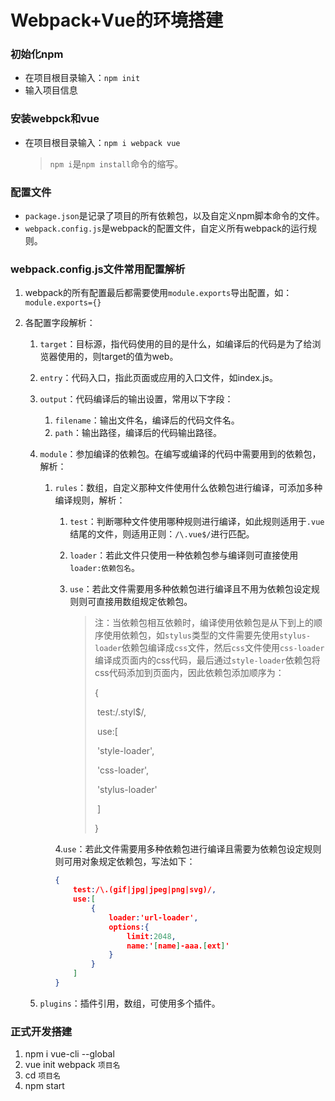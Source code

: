 # Webpack+Vue的环境搭建

### 初始化npm

- 在项目根目录输入：`npm init`
- 输入项目信息

### 安装webpck和vue

- 在项目根目录输入：`npm i webpack vue`

  > `npm i`是`npm install`命令的缩写。


### 配置文件

- `package.json`是记录了项目的所有依赖包，以及自定义npm脚本命令的文件。
- `webpack.config.js`是webpack的配置文件，自定义所有webpack的运行规则。

### webpack.config.js文件常用配置解析

1. webpack的所有配置最后都需要使用`module.exports`导出配置，如：`module.exports={}`

2. 各配置字段解析：

   1. `target`：目标源，指代码使用的目的是什么，如编译后的代码是为了给浏览器使用的，则target的值为web。

   2. `entry`：代码入口，指此页面或应用的入口文件，如index.js。

   3. `output`：代码编译后的输出设置，常用以下字段：

      1. `filename`：输出文件名，编译后的代码文件名。
      2. `path`：输出路径，编译后的代码输出路径。

   4. `module`：参加编译的依赖包。在编写或编译的代码中需要用到的依赖包，解析：

      1. `rules`：数组，自定义那种文件使用什么依赖包进行编译，可添加多种编译规则，解析：

         1. `test`：判断哪种文件使用哪种规则进行编译，如此规则适用于`.vue`结尾的文件，则适用正则：`/\.vue$/`进行匹配。

         2. `loader`：若此文件只使用一种依赖包参与编译则可直接使用`loader:依赖包名`。

         3. `use`：若此文件需要用多种依赖包进行编译且不用为依赖包设定规则则可直接用数组规定依赖包。

            > 注：当依赖包相互依赖时，编译使用依赖包是从下到上的顺序使用依赖包，如`stylus`类型的文件需要先使用`stylus-loader`依赖包编译成`css`文件，然后`css`文件使用`css-loader`编译成页面内的css代码，最后通过`style-loader`依赖包将css代码添加到页面内，因此依赖包添加顺序为：
            >
            > {
            >
            > ​	test:/\.styl$/,
            >
            > ​	use:[
            >
            > ​		'style-loader',
            >
            > ​          	'css-loader',
            >
            > ​          	'stylus-loader'
            >
            > ​	]
            >
            > }

         4.`use`：若此文件需要用多种依赖包进行编译且需要为依赖包设定规则则可用对象规定依赖包，写法如下：

         ```json
         {
             test:/\.(gif|jpg|jpeg|png|svg)/,
             use:[
                 {
                     loader:'url-loader',
                     options:{
                         limit:2048,
                         name:'[name]-aaa.[ext]'
                     }
                 }
             ]
         }
         ```

   5. `plugins`：插件引用，数组，可使用多个插件。

### 正式开发搭建

1. npm i vue-cli --global
2. vue init webpack `项目名`
3. cd `项目名`
4. npm start